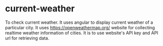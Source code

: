 # current-weather
To check current weather.
It uses angular to display current weather of a particular city.
It uses https://openweathermap.org/ website for collecting realtime weather information of cities.
It is to use website's API key and API url for retrieving data.
